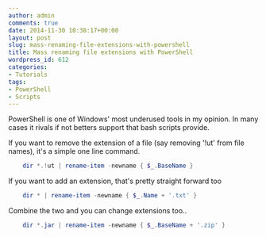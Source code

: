 ```yaml
---
author: admin
comments: true
date: 2014-11-30 10:38:17+00:00
layout: post
slug: mass-renaming-file-extensions-with-powershell
title: Mass renaming file extensions with PowerShell
wordpress_id: 612
categories:
- Tutorials
tags:
- PowerShell
- Scripts
---
```


PowerShell is one of Windows' most underused tools in my opinion. In many cases it rivals if not betters support that bash scripts provide.

If you want to remove the extension of a file (say removing '!ut' from file names), it's a simple one line command.<!-- more -->

```powershell
    dir *.!ut | rename-item -newname { $_.BaseName }
```

If you want to add an extension, that's pretty straight forward too

```powershell
    dir * | rename-item -newname { $_.Name + '.txt' }
```

Combine the two and you can change extensions too..

```powershell
    dir *.jar | rename-item -newname { $_.BaseName + '.zip' }
```
